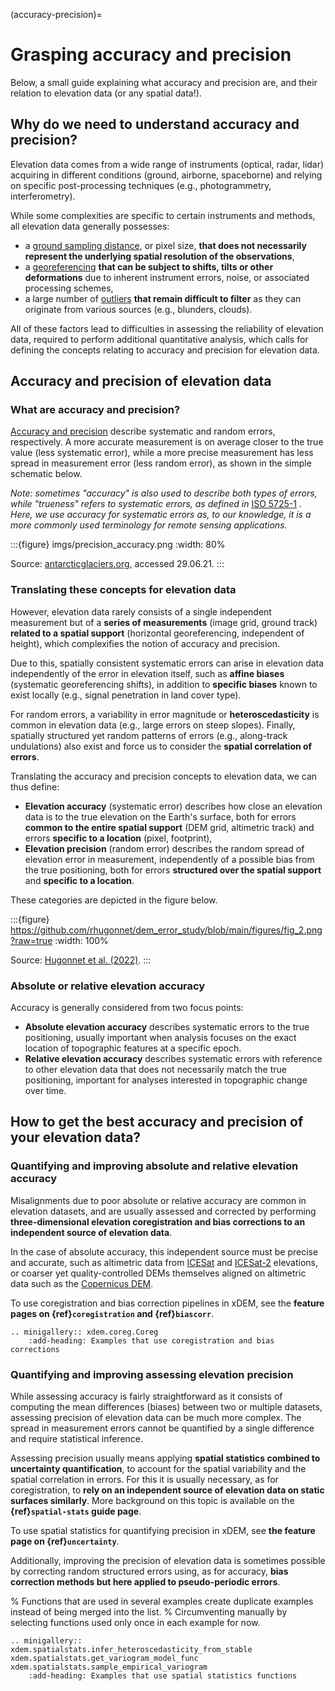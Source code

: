 (accuracy-precision)=

# Grasping accuracy and precision

Below, a small guide explaining what accuracy and precision are, and their relation to elevation data (or any spatial data!).

## Why do we need to understand accuracy and precision?

Elevation data comes from a wide range of instruments (optical, radar, lidar) acquiring in different conditions (ground,
airborne, spaceborne) and relying on specific post-processing techniques (e.g., photogrammetry, interferometry).

While some complexities are specific to certain instruments and methods, all elevation data generally possesses:

- a [ground sampling distance](https://en.wikipedia.org/wiki/Ground_sample_distance), or pixel size, **that does not necessarily represent the underlying spatial resolution of the observations**,
- a [georeferencing](https://en.wikipedia.org/wiki/Georeferencing) **that can be subject to shifts, tilts or other deformations** due to inherent instrument errors, noise, or associated processing schemes,
- a large number of [outliers](https://en.wikipedia.org/wiki/Outlier) **that remain difficult to filter** as they can originate from various sources (e.g., blunders, clouds).

All of these factors lead to difficulties in assessing the reliability of elevation data, required to
perform additional quantitative analysis, which calls for defining the concepts relating to accuracy and precision for elevation data.

## Accuracy and precision of elevation data

### What are accuracy and precision?

[Accuracy and precision](https://en.wikipedia.org/wiki/Accuracy_and_precision) describe systematic and random errors, respectively.
A more accurate measurement is on average closer to the true value (less systematic error), while a more precise measurement has
less spread in measurement error (less random error), as shown in the simple schematic below.

*Note: sometimes "accuracy" is also used to describe both types of errors, while "trueness" refers to systematic errors, as defined
in* [ISO 5725-1](https://www.iso.org/obp/ui/#iso:std:iso:5725:-1:ed-1:v1:en) *. Here, we use accuracy for systematic
errors as, to our knowledge, it is a more commonly used terminology for remote sensing applications.*

:::{figure} imgs/precision_accuracy.png
:width: 80%

Source: [antarcticglaciers.org](http://www.antarcticglaciers.org/glacial-geology/dating-glacial-sediments2/precision-and-accuracy-glacial-geology/), accessed 29.06.21.
:::

### Translating these concepts for elevation data

However, elevation data rarely consists of a single independent measurement but of a **series of measurements** (image grid,
ground track) **related to a spatial support** (horizontal georeferencing, independent of height), which complexifies
the notion of accuracy and precision.

Due to this, spatially consistent systematic errors can arise in elevation data independently of the error in elevation itself,
such as **affine biases** (systematic georeferencing shifts), in addition to **specific biases** known to exist locally
(e.g., signal penetration in land cover type).

For random errors, a variability in error magnitude or **heteroscedasticity** is common in elevation data (e.g.,
large errors on steep slopes). Finally, spatially structured yet random patterns of errors (e.g., along-track undulations)
also exist and force us to consider the **spatial correlation of errors**.

Translating the accuracy and precision concepts to elevation data, we can thus define:

- **Elevation accuracy** (systematic error) describes how close an elevation data is to the true elevation on the Earth's surface, both for errors **common to the entire spatial support**
(DEM grid, altimetric track) and errors **specific to a location** (pixel, footprint),
- **Elevation precision** (random error) describes the random spread of elevation error in measurement, independently of a possible bias from the true positioning, both for errors **structured over the spatial support** and **specific to a location**.

These categories are depicted in the figure below.

:::{figure} https://github.com/rhugonnet/dem_error_study/blob/main/figures/fig_2.png?raw=true
:width: 100%

Source: [Hugonnet et al. (2022)](https://doi.org/10.1109/jstars.2022.3188922).
:::

### Absolute or relative elevation accuracy

Accuracy is generally considered from two focus points:

- **Absolute elevation accuracy** describes systematic errors to the true positioning, usually important when analysis focuses on the exact location of topographic features at a specific epoch.
- **Relative elevation accuracy** describes systematic errors with reference to other elevation data that does not necessarily match the true positioning, important for analyses interested in topographic change over time.

## How to get the best accuracy and precision of your elevation data?

### Quantifying and improving absolute and relative elevation accuracy

Misalignments due to poor absolute or relative accuracy are common in elevation datasets, and are usually assessed and
corrected by performing **three-dimensional elevation coregistration and bias corrections to an independent source
of elevation data**.

In the case of absolute accuracy, this independent source must be precise and accurate, such as altimetric data from
[ICESat](https://icesat.gsfc.nasa.gov/icesat/) and [ICESat-2](https://icesat-2.gsfc.nasa.gov/) elevations, or coarser yet
quality-controlled DEMs themselves aligned on altimetric data such as the
[Copernicus DEM](https://portal.opentopography.org/raster?opentopoID=OTSDEM.032021.4326.3).

To use coregistration and bias correction pipelines in xDEM, see the **feature pages on {ref}`coregistration` and {ref}`biascorr`**.

```{eval-rst}
.. minigallery:: xdem.coreg.Coreg
    :add-heading: Examples that use coregistration and bias corrections
```

### Quantifying and improving assessing elevation precision

While assessing accuracy is fairly straightforward as it consists of computing the mean differences (biases) between
two or multiple datasets, assessing precision of elevation data can be much more complex. The spread in measurement
errors cannot be quantified by a single difference and require statistical inference.

Assessing precision usually means applying **spatial statistics combined to uncertainty quantification**,
to account for the spatial variability and the spatial correlation in errors. For this it is usually necessary, as
for coregistration, to **rely on an independent source of elevation data on static surfaces similarly**. More background
on this topic is available on the **{ref}`spatial-stats` guide page**.

To use spatial statistics for quantifying precision in xDEM, see **the feature page on {ref}`uncertainty`**.

Additionally, improving the precision of elevation data is sometimes possible by correcting random structured
errors using, as for accuracy, **bias correction methods but here applied to pseudo-periodic errors**.

% Functions that are used in several examples create duplicate examples instead of being merged into the list.
% Circumventing manually by selecting functions used only once in each example for now.
```{eval-rst}
.. minigallery:: xdem.spatialstats.infer_heteroscedasticity_from_stable xdem.spatialstats.get_variogram_model_func xdem.spatialstats.sample_empirical_variogram
    :add-heading: Examples that use spatial statistics functions
```
